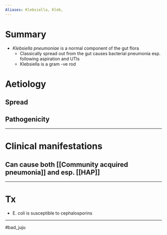 ```yaml
---
Aliases: Klebsiella, Kleb, 
---
```

# Summary
-   *Klebsiella pneumoniae* is a normal component of the gut flora
    -   Classically spread out from the gut causes bacterial pneumonia esp. following aspiration and UTIs
    -   Klebsiella is a gram -ve rod 
	
# Aetiology
## Spread
## Pathogenicity

---
# Clinical manifestations
## Can cause both [[Community acquired pneumonia]] and esp. [[HAP]]
---
# Tx 

-   E. coli is susceptible to cephalosporins

---
#bad_juju 